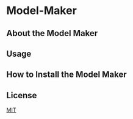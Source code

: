 # Model-Maker

## About the Model Maker

## Usage

## How to Install the Model Maker

## License
[MIT](https://choosealicense.com/licenses/mit/)